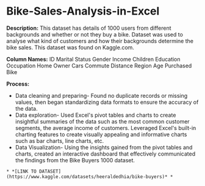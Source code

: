 # Bike-Sales-Analysis-in-Excel

**Description:** This dataset has details of 1000 users from different backgrounds and whether or not they buy a bike. Dataset was used to analyse what kind of customers and how their backgrounds determine the bike sales. This dataset was found on Kaggle.com.

**Column Names:**
ID 
Marital Status 
Gender
Income 
Children
Education
Occupation
Home Owner
Cars
Commute Distance
Region
Age
Purchased Bike  

**Process:**

- Data cleaning and preparing- Found no duplicate records or missing values, then began standardizing data formats to ensure the accuracy of the data. 
- Data exploration- Used Excel's pivot tables and charts to create insightful summaries of the data such as the most common customer segments, the average income of customers. Leveraged Excel's built-in charting features to create visually appealing and informative charts such as bar charts, line charts, etc. 
- Data Visualization- Using the insights gained from the pivot tables and charts, created an interactive dashboard that effectively communicated the findings from the Bike Buyers 1000 dataset.




`* *[LINK TO DATASET](https://www.kaggle.com/datasets/heeraldedhia/bike-buyers)* *`
